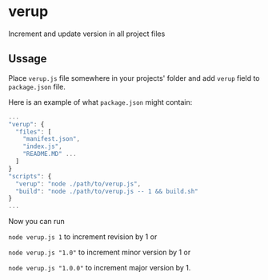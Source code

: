 # verup
Increment and update version in all project files

## Ussage

Place `verup.js` file somewhere in your projects' folder and add `verup` field to `package.json` file.

Here is an example of what `package.json` might contain:
```js
...
"verup": {
  "files": [
    "manifest.json",
    "index.js",
    "README.MD" ...
  ]
}
"scripts": {
  "verup": "node ./path/to/verup.js",
  "build": "node ./path/to/verup.js -- 1 && build.sh"
}
...
```

Now you can run 

`node verup.js 1` to increment revision by 1 or

`node verup.js "1.0"` to increment minor version by 1 or 

`node verup.js "1.0.0"` to increment major version by 1.
